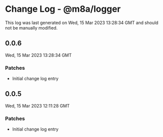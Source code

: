 # Change Log - @m8a/logger

This log was last generated on Wed, 15 Mar 2023 13:28:34 GMT and should not be manually modified.

## 0.0.6
Wed, 15 Mar 2023 13:28:34 GMT

### Patches

- Initial change log entry

## 0.0.5
Wed, 15 Mar 2023 12:11:28 GMT

### Patches

- Initial change log entry

